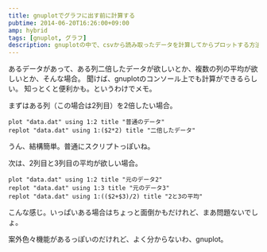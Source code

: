 ```yaml
---
title: gnuplotでグラフに出す前に計算する
pubtime: 2014-06-20T16:26:00+09:00
amp: hybrid
tags: [gnuplot, グラフ]
description: gnuplotの中で、csvから読み取ったデータを計算してからプロットする方法です。
---
```


あるデータがあって、ある列二倍したデータが欲しいとか、複数の列の平均が欲しいとか、そんな場合。
聞けば、gnuplotのコンソール上でも計算ができるらしい。
知っとくと便利かも。というわけでメモ。

まずはある列（この場合は2列目）を2倍したい場合。
```
plot "data.dat" using 1:2 title "普通のデータ"
replot "data.dat" using 1:($2*2) title "二倍したデータ"
```
うん、結構簡単。普通にスクリプトっぽいね。

次は、2列目と3列目の平均が欲しい場合。
```
plot "data.dat" using 1:2 title "元のデータ2"
replot "data.dat" using 1:3 title "元のデータ3"
replot "data.dat" using 1:(($2+$3)/2) title "2と3の平均"
```
こんな感じ。いっぱいある場合はちょっと面倒かもだけれど、まあ問題ないでしょ。

案外色々機能があるっぽいのだけれど、よく分からないわ、gnuplot。
